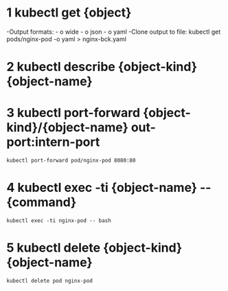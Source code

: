
# 1 kubectl get {object}

-Output formats:
    - o wide
    - o json
    - o yaml
-Clone output to file:
    kubectl get pods/nginx-pod -o yaml > nginx-bck.yaml

# 2 kubectl describe {object-kind} {object-name}

# 3 kubectl port-forward {object-kind}/{object-name} out-port:intern-port

    kubectl port-forward pod/nginx-pod 8080:80

# 4 kubectl exec -ti {object-name} -- {command}

    kubectl exec -ti nginx-pod -- bash

# 5 kubectl delete {object-kind} {object-name}
    
    kubectl delete pod nginx-pod

